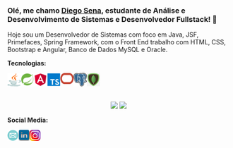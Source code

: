 ### Olé, me chamo [Diego Sena](https://anuraghazra.github.io), estudante de Análise e Desenvolvimento de Sistemas e Desenvolvedor Fullstack! 👋

Hoje sou um Desenvolvedor de Sistemas com foco em Java, JSF, Primefaces, Spring Framework, com o Front End trabalho com HTML, CSS, Bootstrap e Angular, Banco de Dados MySQL e Oracle.

**Tecnologias:**

<a><img align="left" src="https://github.com/RicardoMaricato/RicardoMaricato/blob/main/images/java-1.png"
alt="Java" width="30"/></a>
<a><img align="left" src="https://github.com/RicardoMaricato/RicardoMaricato/blob/main/images/spring.png"
alt="Spring" width="30"/></a>
<a><img align="left" src="https://github.com/RicardoMaricato/RicardoMaricato/blob/main/images/angular.png"
alt="Angular" width="30"/></a>
<a><img align="left" src="https://github.com/RicardoMaricato/RicardoMaricato/blob/main/images/type-script.png"
alt="TypeScript" width="30"/></a>
<a><img align="left" src="https://github.com/RicardoMaricato/RicardoMaricato/blob/main/images/oracle-3.png" 
alt="Oracle" width="30"/></a>
<a><img align="left" src="https://github.com/RicardoMaricato/RicardoMaricato/blob/main/images/postgresql.png" 
alt="Postgresql" width="30"/></a>
<a><img align="left" src="https://github.com/RicardoMaricato/RicardoMaricato/blob/main/images/mongodb.jpeg"
alt="MongoDB" width="30"/></a>

<br />
<br />
<br />


<p align="center">
<img height= "170em" src="https://github-readme-stats.vercel.app/api?username=RicardoMaricato&show_icons=true&theme=radical&bg_color=30,0d0d0d,191919&title_color=fff&text_color=fff&icon_color=79ff97&count_private=true"/>
<img height= "170em" src="https://github-readme-stats.vercel.app/api/top-langs/?username=RicardoMaricato&layout=compact&theme=radical&bg_color=30,0d0d0d,191919&title_color=fff&text_color=fff&icon_color=79ff97&hide=CSharp"/>


**Social Media:**

<a href="mailto:diegosilva.sena7@gmail.com" target="_blank"><img align="left" src="https://github.com/RicardoMaricato/RicardoMaricato/blob/main/images/email.png"  
alt="email" height="25"/></a>
<a href="https://www.linkedin.com/in/dsena7/" target="_blank">
<img align="left" src="https://github.com/RicardoMaricato/RicardoMaricato/blob/main/images/linkedin.png" alt="linkedin" height="25"/></a>
<a href="https://diegossena.com.br/" target="_blank">
<img align="left" src="https://github.com/RicardoMaricato/RicardoMaricato/blob/main/images/instagram.png" alt="site" height="25"/></a>
</p>
